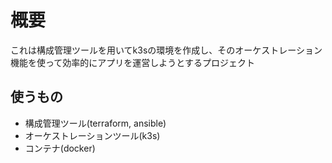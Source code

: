 # 概要
これは構成管理ツールを用いてk3sの環境を作成し、そのオーケストレーション機能を使って効率的にアプリを運営しようとするプロジェクト
## 使うもの
- 構成管理ツール(terraform, ansible)
- オーケストレーションツール(k3s)
- コンテナ(docker)
